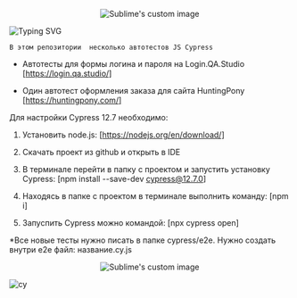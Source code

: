 <p align="center">
  <img src="https://github.com/philt27/Cypress.js/assets/124879514/438c99a8-a6d5-4625-85ef-5d5097e9bfc7" alt="Sublime's custom image"/>
</p>

![Typing SVG](https://readme-typing-svg.herokuapp.com?color=%2336BCF7&lines=Автотесты+JS+Cypress)


```
В этом репозитории  несколько автотестов JS Cypress
```

- Автотесты для формы логина и пароля на Login.QA.Studio [https://login.qa.studio/]

- Один автотест оформления заказа для сайта HuntingPony [https://huntingpony.com/]

Для настройки Cypress 12.7 необходимо:

1) Установить node.js: [https://nodejs.org/en/download/]

2) Скачать проект из github и открыть в IDE

3) В терминале перейти в папку с проектом и запустить установку Cypress: [npm install --save-dev cypress@12.7.0]

4) Находясь в папке с проектом в терминале выполнить команду: [npm i]

5) Запуспить Cypress можно командой:  [npx cypress open]



  *Все новые тесты нужно писать в папке cypress/e2e. Нужно создать внутри e2e файл: название.cy.js


<p align="center">
  <img src="https://github.com/philt27/philt27.github.io/assets/124879514/566ac4f7-ea32-4068-81d9-012003c1df07" alt="Sublime's custom image"/>
</p>

![су](https://github.com/philt27/Cypress.js/assets/124879514/4c1fc42e-66df-4871-b274-88e5c0d6a5b5)
